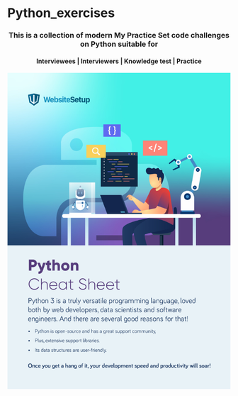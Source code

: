 # Python_exercises



<div align="center">
    <h3>This is a collection of modern My Practice Set code challenges on Python suitable for</h3>
    <h4>Interviewees | Interviewers | Knowledge test | Practice</h4>
	
</div>



<div align="center">
    <a href="#Python-modern-interview-code-challenges-by-topic"><img src="Assets/Python-Cheat-Sheet.jpg" alt="banner" /></a>
</div>

